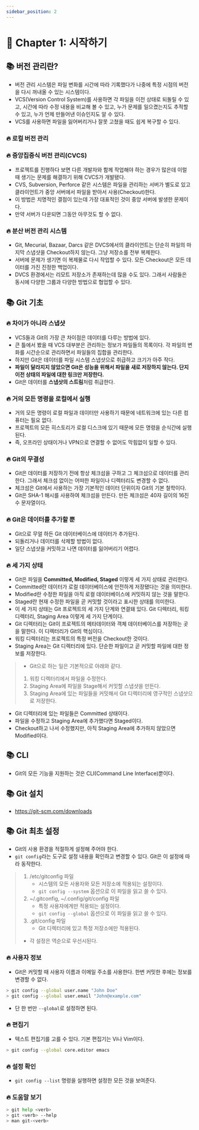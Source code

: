 ```yaml
---
sidebar_position: 2
---
```


# 🌈 Chapter 1: 시작하기

## 📚 버전 관리란?
- 버전 관리 시스템은 파일 변화를 시간에 따라 기록했다가 나중에 특정 시점의 버전을 다시 꺼내올 수 있는 시스템이다.
- VCS(Version Control System)를 사용하면 각 파일을 이전 상태로 되돌릴 수 있고, 시간에 따라 수정 내용을 비교해 볼 수 있고, 누가 문제를 일으켰는지도 추적할 수 있고, 누가 언제 만들어낸 이슈인지도 알 수 있다.
- VCS를 사용하면 파일을 잃어버리거나 잘못 고쳤을 때도 쉽게 복구할 수 있다.

### 🔥 로컬 버전 관리

### 🔥 중앙집중식 버전 관리(CVCS)
- 프로젝트를 진행하다 보면 다른 개발자와 함께 작업해야 하는 경우가 많은데 이럴 때 생기는 문제를 해결하기 위해 CVCS가 개발됐다.
- CVS, Subversion, Perforce 같은 시스템은 파일을 관리하는 서버가 별도로 있고 클라이언트가 중앙 서버에서 파일을 받아서 사용(Checkout)한다.
- 이 방법은 치명적인 결점이 있는데 가장 대표적인 것이 중앙 서버에 발생한 문제이다.
- 만약 서버가 다운되면 그동안 아무것도 할 수 없다.

### 🔥 분산 버전 관리 시스템
- Git, Mecurial, Bazaar, Darcs 같은 DVCS에서의 클라이언트는 단순히 파일의 마지막 스냅샷을 Checkout하지 않는다. 그냥 저장소를 전부 복제한다.
- 서버에 문제가 생기면 이 복제물로 다시 작업할 수 있다. 모든 Checkout은 모든 데이터를 가진 진정한 백업이다.
- DVCS 환경에서는 리모트 저장소가 존재하는데 많을 수도 있다. 그래서 사람들은 동시에 다양한 그룹과 다양한 방법으로 협업할 수 있다.

## 📚 Git 기초

### 🔥 차이가 아니라 스냅샷
- VCS들과 Git의 가장 큰 차이점은 데이터를 다루는 방법에 있다.
- 큰 틀에서 봤을 때 VCS 대부분은 관리하는 정보가 파일들의 목록이다. 각 파일의 변화를 시간순으로 관리하면서 파일들의 집합을 관리한다.
- 하지만 Git은 데이터를 파일 시스템 스냅샷으로 취급하고 크기가 아주 작다. 
- **파일이 달라지지 않았으면 Git은 성능을 위해서 파일을 새로 저장하지 않는다. 단지 이전 상태의 파일에 대한 링크만 저장한다.**
- Git은 데이터를 **스냅샷의 스트림**처럼 취급한다.

### 🔥 거의 모든 명령을 로컬에서 실행
- 거의 모든 명령이 로컬 파일과 데이터만 사용하기 때문에 네트워크에 있는 다른 컴퓨터는 필요 없다.
- 프로젝트의 모든 히스토리가 로컬 디스크에 있기 때문에 모든 명령을 순식간에 실행된다.
- 즉, 오프라인 상태이거나 VPN으로 연결할 수 없어도 막힘없이 일할 수 있다.

### 🔥 Git의 무결성
- Git은 데이터를 저장하기 전에 항상 체크섬을 구하고 그 체크섬으로 데이터를 관리한다. 그래서 체크섬 없이는 어떠한 파일이나 디렉터리도 변경할 수 없다.
- 체크섬은 Git에서 사용하는 가장 기본적인 데이터 단위이자 Git의 기본 철학이다.
- Git은 SHA-1 해시를 사용하여 체크섬을 만든다. 만든 체크섬은 40자 길이의 16진수 문자열이다.

### 🔥 Git은 데이터를 추가할 뿐
- Git으로 무얼 하든 Git 데이터베이스에 데이터가 추가된다.
- 되돌리거나 데이터를 삭제할 방법이 없다.
- 일단 스냅샷을 커밋하고 나면 데이터를 잃어버리기 어렵다.

### 🔥 세 가지 상태
- Git은 파일을 **Committed, Modified, Staged** 이렇게 세 가지 상태로 관리한다.
- Committed란 데이터가 로컬 데이터베이스에 안전하게 저장됐다는 것을 의미한다.
- Modified란 수정한 파일을 아직 로컬 데이터베이스에 커밋하지 않는 것을 말한다.
- Staged란 현재 수정한 파일을 곧 커밋할 것이라고 표시한 상태를 의미한다.
- 이 세 가지 상태는 Git 프로젝트의 세 가지 단계와 연결돼 있다. Git 디렉터리, 워킹 디렉터리, Staging Area 이렇게 세 가지 단계이다.
- Git 디렉터리는 Git이 프로젝트의 메타데이터와 객체 데이터베이스를 저장하는 곳을 말한다. 이 디렉터리가 Git의 핵심이다.
- 워킹 디렉터리는 프로젝트의 특정 버전을 Checkout한 것이다.
- Staging Area는  Git 디렉터리에 있다. 단순한 파일이고 곧 커밋할 파일에 대한 정보를 저장한다.

> - Git으로 하는 일은 기본적으로 아래와 같다.
> 1. 워킹 디렉터리에서 파일을 수정한다.
> 2. Staging Area에 파일을 Stage해서 커밋할 스냅샷을 만든다.
> 3. Staging Area에 있는 파일들을 커밋해서 Git 디렉터리에 영구적인 스냅샷으로 저장한다.

- Git 디렉터리에 있는 파일들은 Committed 상태이다.
- 파일을 수정하고 Staging Area에 추가했다면 Staged이다.
- Checkout하고 나서 수정했지만, 아직 Staging Area에 추가하지 않았으면 Modified이다.

## 📚 CLI
- Git의 모든 기능을 지원하는 것은 CLI(Command Line Interface)뿐이다.

## 📚 Git 설치

- https://git-scm.com/downloads

## 📚 Git 최초 설정
- Git의 사용 환경을 적절하게 설정해 주어야 한다.
- `git config`라는 도구로 설정 내용을 확인하고 변경할 수 있다. Git은 이 설정에 따라 동작한다.

> 1. /etc/gitconfig 파일 
>     - 시스템의 모든 사용자와 모든 저장소에 적용되는 설정이다.
>     - `git config --system` 옵션으로 이 파일을 읽고 쓸 수 있다.
> 2. ~/.gitconfig, ~/.config/git/config 파일
>     - 특정 사용자에게만 적용되는 설정이다.
>     - `git config --global` 옵션으로 이 파일을 읽고 쓸 수 있다.
> 3. .git/config 파일
>     - Git 디렉터리에 있고 특정 저장소에만 적용된다.
> - 각 설정은 역순으로 우선시된다.

### 🔥 사용자 정보
- Git은 커밋할 때 사용자 이름과 이메일 주소를 사용한다. 한번 커밋한 후에는 정보를 변경할 수 없다.

```bash
> git config --global user.name "John Doe"
> git config --global user.email "John@example.com"
```
- 단 한 번만 `--global`로 설정하면 된다.

### 🔥 편집기
- 텍스트 편집기를 고를 수 있다. 기본 편집기는 Vi나 Vim이다.

```bash
> git config --global core.editor emacs
```

### 🔥 설정 확인
- `git config --list` 명령을 실행하면 설정한 모든 것을 보여준다.

### 🔥 도움말 보기

```bash
> git help <verb>
> git <verb> --help
> man git-<verb>
```
